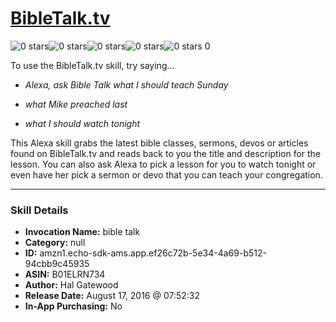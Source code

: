 # [BibleTalk.tv](http://alexa.amazon.com/#skills/amzn1.echo-sdk-ams.app.ef26c72b-5e34-4a69-b512-94cbb9c45935)
![0 stars](../../images/ic_star_border_black_18dp_1x.png)![0 stars](../../images/ic_star_border_black_18dp_1x.png)![0 stars](../../images/ic_star_border_black_18dp_1x.png)![0 stars](../../images/ic_star_border_black_18dp_1x.png)![0 stars](../../images/ic_star_border_black_18dp_1x.png) 0

To use the BibleTalk.tv skill, try saying...

* *Alexa, ask Bible Talk what I should teach Sunday*

* *what Mike preached last*

* *what I should watch tonight*

This Alexa skill grabs the latest bible classes, sermons, devos or articles found on BibleTalk.tv and reads back to you the title and description for the lesson. You can also ask Alexa to pick a lesson for you to watch tonight or even have her pick a sermon or devo that you can teach your congregation.

***

### Skill Details

* **Invocation Name:** bible talk
* **Category:** null
* **ID:** amzn1.echo-sdk-ams.app.ef26c72b-5e34-4a69-b512-94cbb9c45935
* **ASIN:** B01ELRN734
* **Author:** Hal Gatewood
* **Release Date:** August 17, 2016 @ 07:52:32
* **In-App Purchasing:** No
